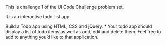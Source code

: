 This is challenge 1 of the UI Code Challenge problem set.

It is an interactive todo-list app.

Build a Todo app using HTML, CSS and jQuery. *
Your todo app should display a list of todo items as well as add, edit and delete them. Feel free to add to anything you’d like to that application.
